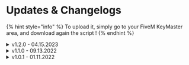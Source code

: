 # Updates & Changelogs

{% hint style="info" %}
To upload it, simply go to your FiveM KeyMaster area, and download again the script !
{% endhint %}

<details>

<summary>v1.2.0 - 04.15.2023</summary>

* NEW > You can now use customs notifications (customizable in a specific file "notifications.lua")
* NEW > New ways to pick up your pistol from multiple positions.
* FIX > Optimizations (now approximately 0.04 ms)

</details>

<details>

<summary>v1.1.0 - 09.13.2022</summary>

* NEW > You can now change the localisation of notifications (in the bottom left corner, in the chat or simply desactivate it)
* FIX > The config file is now uncrypted by Escrow

</details>

<details>

<summary>v1.0.1 - 01.11.2022</summary>

* FIX > In some cases, it was possible to pick up any weapon at any time as long as one was carrying one on his chest or on his back.

</details>
